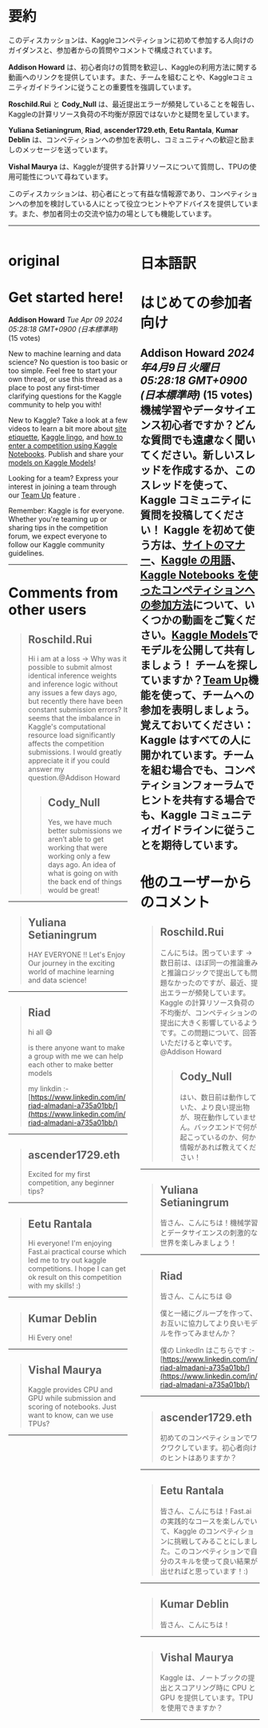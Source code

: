 # 要約 
このディスカッションは、Kaggleコンペティションに初めて参加する人向けのガイダンスと、参加者からの質問やコメントで構成されています。

**Addison Howard** は、初心者向けの質問を歓迎し、Kaggleの利用方法に関する動画へのリンクを提供しています。また、チームを組むことや、Kaggleコミュニティガイドラインに従うことの重要性を強調しています。

**Roschild.Rui** と **Cody_Null** は、最近提出エラーが頻発していることを報告し、Kaggleの計算リソース負荷の不均衡が原因ではないかと疑問を呈しています。

**Yuliana Setianingrum**, **Riad**, **ascender1729.eth**, **Eetu Rantala**, **Kumar Deblin** は、コンペティションへの参加を表明し、コミュニティへの歓迎と励ましのメッセージを送っています。

**Vishal Maurya** は、Kaggleが提供する計算リソースについて質問し、TPUの使用可能性について尋ねています。

このディスカッションは、初心者にとって有益な情報源であり、コンペティションへの参加を検討している人にとって役立つヒントやアドバイスを提供しています。また、参加者同士の交流や協力の場としても機能しています。


---


<style>
.column-left{
  float: left;
  width: 47.5%;
  text-align: left;
}
.column-right{
  float: right;
  width: 47.5%;
  text-align: left;
}
.column-one{
  float: left;
  width: 100%;
  text-align: left;
}
</style>


<div class="column-left">

# original

# Get started here!

**Addison Howard** *Tue Apr 09 2024 05:28:18 GMT+0900 (日本標準時)* (15 votes)

New to machine learning and data science? No question is too basic or too simple. Feel free to start your own thread, or use this thread as a place to post any first-timer clarifying questions for the Kaggle community to help you with!

New to Kaggle? Take a look at a few videos to learn a bit more about [site etiquette](https://www.youtube.com/watch?v=aIus8si_Et0), [Kaggle lingo](https://www.youtube.com/watch?v=sEJHyuWKd-s), and [how to enter a competition using Kaggle Notebooks](https://www.youtube.com/watch?&v=GJBOMWpLpTQ). Publish and share your [models on Kaggle Models](https://www.kaggle.com/docs/models#publishing-a-model)!

Looking for a team? Express your interest in joining a team through our [Team Up](https://www.kaggle.com/discussions/product-feedback/341195) feature .

Remember: Kaggle is for everyone. Whether you're teaming up or sharing tips in the competition forum, we expect everyone to follow our Kaggle community guidelines.



---

 # Comments from other users

> ## Roschild.Rui
> 
> Hi i am at a loss -> Why was it possible to submit almost identical inference weights and inference logic without any issues a few days ago, but recently there have been constant submission errors? It seems that the imbalance in Kaggle's computational resource load significantly affects the competition submissions. I would greatly appreciate it if you could answer my question.@Addison Howard
> 
> 
> 
> > ## Cody_Null
> > 
> > Yes, we have much better submissions we aren’t able to get working that were working only a few days ago. An idea of what is going on with the back end of things would be great!
> > 
> > 
> > 


---

> ## Yuliana Setianingrum
> 
> HAY EVERYONE !! Let's Enjoy Our journey in the exciting world of machine learning and data science!
> 
> 
> 


---

> ## Riad
> 
> hi all 😄
> 
> is there anyone want to make a group with me we can help each other to make better models
> 
> my linkdin :- [https://www.linkedin.com/in/riad-almadani-a735a01bb/](https://www.linkedin.com/in/riad-almadani-a735a01bb/)
> 
> 
> 


---

> ## ascender1729.eth
> 
> Excited for my first competition, any beginner tips?
> 
> 
> 


---

> ## Eetu Rantala
> 
> Hi everyone! I'm enjoying Fast.ai practical course which led me to try out kaggle competitions. I hope I can get ok result on this competition with my skills! :) 
> 
> 
> 


---

> ## Kumar Deblin
> 
> Hi Every one!
> 
> 
> 


---

> ## Vishal Maurya
> 
> Kaggle provides CPU and GPU while submission and scoring of notebooks. Just want to know, can we use TPUs? 
> 
> 
> 


---



</div>
<div class="column-right">

# 日本語訳

# はじめての参加者向け

**Addison Howard** *2024年4月9日 火曜日 05:28:18 GMT+0900 (日本標準時)* (15 votes)
機械学習やデータサイエンス初心者ですか？どんな質問でも遠慮なく聞いてください。新しいスレッドを作成するか、このスレッドを使って、Kaggle コミュニティに質問を投稿してください！
Kaggle を初めて使う方は、[サイトのマナー](https://www.youtube.com/watch?v=aIus8si_Et0)、[Kaggle の用語](https://www.youtube.com/watch?v=sEJHyuWKd-s)、[Kaggle Notebooks を使ったコンペティションへの参加方法](https://www.youtube.com/watch?&v=GJBOMWpLpTQ)について、いくつかの動画をご覧ください。[Kaggle Models](https://www.kaggle.com/docs/models#publishing-a-model)でモデルを公開して共有しましょう！
チームを探していますか？[Team Up](https://www.kaggle.com/discussions/product-feedback/341195)機能を使って、チームへの参加を表明しましょう。
覚えておいてください：Kaggle はすべての人に開かれています。チームを組む場合でも、コンペティションフォーラムでヒントを共有する場合でも、Kaggle コミュニティガイドラインに従うことを期待しています。
---
# 他のユーザーからのコメント
> ## Roschild.Rui
> 
> こんにちは。困っています -> 数日前は、ほぼ同一の推論重みと推論ロジックで提出しても問題なかったのですが、最近、提出エラーが頻発しています。Kaggle の計算リソース負荷の不均衡が、コンペティションの提出に大きく影響しているようです。この問題について、回答いただけると幸いです。@Addison Howard
> 
> 
> 
> > ## Cody_Null
> > 
> > はい、数日前は動作していた、より良い提出物が、現在動作していません。バックエンドで何が起こっているのか、何か情報があれば教えてください！
> > 
> > 
> > 
---
> ## Yuliana Setianingrum
> 
> 皆さん、こんにちは！機械学習とデータサイエンスの刺激的な世界を楽しみましょう！
> 
> 
> 
---
> ## Riad
> 
> 皆さん、こんにちは 😄
> 
> 僕と一緒にグループを作って、お互いに協力してより良いモデルを作ってみませんか？
> 
> 僕の LinkedIn はこちらです :- [https://www.linkedin.com/in/riad-almadani-a735a01bb/](https://www.linkedin.com/in/riad-almadani-a735a01bb/)
> 
> 
> 
---
> ## ascender1729.eth
> 
> 初めてのコンペティションでワクワクしています。初心者向けのヒントはありますか？
> 
> 
> 
---
> ## Eetu Rantala
> 
> 皆さん、こんにちは！Fast.ai の実践的なコースを楽しんでいて、Kaggle のコンペティションに挑戦してみることにしました。このコンペティションで自分のスキルを使って良い結果が出せればと思っています！:) 
> 
> 
> 
---
> ## Kumar Deblin
> 
> 皆さん、こんにちは！
> 
> 
> 
---
> ## Vishal Maurya
> 
> Kaggle は、ノートブックの提出とスコアリング時に CPU と GPU を提供しています。TPU を使用できますか？
> 
> 
> 
---



</div>